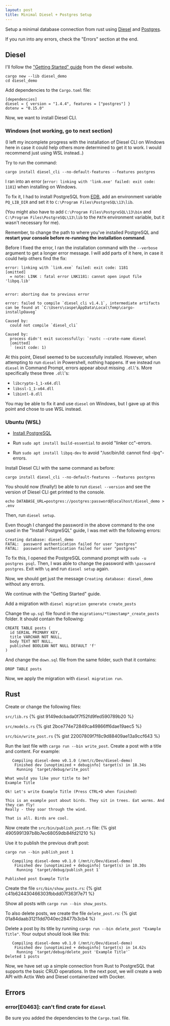 ```yaml
---
layout: post
title: Minimal Diesel + Postgres Setup
---
```


Setup a minimal database connection from rust using [Diesel](http://diesel.rs/) and [Postgres](https://www.postgresql.org/).

If you run into any errors, check the "Errors" section at the end.

## Diesel
I'll follow the ["Getting Started" guide](http://diesel.rs/guides/getting-started/) from the diesel website.

```
cargo new --lib diesel_demo
cd diesel_demo
```

Add dependencies to the `Cargo.toml` file:
```
[dependencies]
diesel = { version = "1.4.4", features = ["postgres"] }
dotenv = "0.15.0"
```

Now, we want to install Diesel CLI.

### Windows (not working, go to next section)
(I left my incomplete progress with the installation of Diesel CLI on Windows here in case it could help others more determined to get it to work. I would recommend just using WSL instead..)

Try to run the command:

`cargo install diesel_cli --no-default-features --features postgres`

I ran into an error (`error: linking with 'link.exe' failed: exit code: 1181`) when installing on Windows. 

To fix it, I had to install PostgreSQL from [EDB](https://www.enterprisedb.com/downloads/postgres-postgresql-downloads), add an environment variable `PQ_LIB_DIR` and set it to `C:\Program Files\PostgreSQL\13\lib`. 

(You might also have to add `C:\Program Files\PostgreSQL\13\bin` and `C:\Program Files\PostgreSQL\13\lib` to the `PATH` environment variable, but it wasn't necessary for me).

Remember, to change the path to where you've installed PostgreSQL and **restart your console before re-running the installation command**.

Before I fixed the error, I ran the installation command with the `--verbose` argument to get a longer error message. I will add parts of it here, in case it could help others find the fix:

```
error: linking with `link.exe` failed: exit code: 1181
[omitted]
  = note: LINK : fatal error LNK1181: cannot open input file 'libpq.lib'


error: aborting due to previous error

error: failed to compile `diesel_cli v1.4.1`, intermediate artifacts can be found at `C:\Users\caspe\AppData\Local\Temp\cargo-installpOaveg`

Caused by:
  could not compile `diesel_cli`

Caused by:
  process didn't exit successfully: `rustc --crate-name diesel
  [omitted]
  ` (exit code: 1)
```

At this point, Diesel seemed to be successfully installed. However, when attempting to run `diesel` in Powershell, nothing happens. If we instead run `diesel` in Command Prompt, errors appear about missing `.dll`'s. More specifically these three `.dll`'s:
- `libcrypto-1_1-x64.dll`
- `libssl-1_1-x64.dll`
- `libintl-8.dll`

You may be able to fix it and use `diesel` on Windows, but I gave up at this point and chose to use WSL instead.

### Ubuntu (WSL)

- [Install PostgreSQL](https://docs.microsoft.com/en-us/windows/wsl/tutorials/wsl-database#install-postgresql)

- Run `sudo apt install build-essential` to avoid "linker cc"-errors.

- Run `sudo apt install libpq-dev` to avoid "/usr/bin/ld: cannot find -lpq"-errors.

Install Diesel CLI with the same command as before:

`cargo install diesel_cli --no-default-features --features postgres`

You should now (finally!) be able to run `diesel --version` and see the version of Diesel CLI get printed to the console.

`echo DATABASE_URL=postgres://postgres:password@localhost/diesel_demo >
.env`

Then, run `diesel setup`.

Even though I changed the password in the above command to the one used in the "Install PostgreSQL" guide, I was met with the following errors:

```
Creating database: diesel_demo
FATAL:  password authentication failed for user "postgres"
FATAL:  password authentication failed for user "postgres"
```
To fix this, I opened the PostgreSQL command prompt with `sudo -u postgres psql`. Then, I was able to change the password with `\password postgres`. Exit with `\q` and run `diesel setup` again.

Now, we should get just the message `Creating database: diesel_demo` without any errors.

We continue with the "Getting Started" guide.

Add a migration with `diesel migration generate create_posts`

Change the `up.sql` file found in the `migrations/*timestamp*_create_posts` folder. It should contain the following:
```
CREATE TABLE posts (
  id SERIAL PRIMARY KEY,
  title VARCHAR NOT NULL,
  body TEXT NOT NULL,
  published BOOLEAN NOT NULL DEFAULT 'f'
)
```
And change the `down.sql` file from the same folder, such that it contains:
```
DROP TABLE posts
```
Now, we apply the migration with `diesel migration run`.

## Rust
Create or change the following files:

`src/lib.rs`
{% gist 9149edcbada0f7f52fd9fed590789b20 %}

`src/models.rs`
{% gist 2bce774e72849ca49866ff6dae19aec5 %}

`src/bin/write_post.rs`
{% gist 22007809f7f8c9d88409ae13a9ccf643 %}

Run the last file with `cargo run --bin write_post`.
Create a post with a title and content. For example:
```
   Compiling diesel-demo v0.1.0 (/mnt/c/Dev/diesel-demo)
    Finished dev [unoptimized + debuginfo] target(s) in 18.34s
     Running `target/debug/write_post`

What would you like your title to be?
Example Title

Ok! Let's write Example Title (Press CTRL+D when finished)

This is an example post about birds. They sit in trees. Eat worms. And they can fly!
Really - they soar through the wind.

That is all. Birds are cool.
```

Now create the `src/bin/publish_post.rs` file:
{% gist 4905991397b8b7ec68059db84fd21210 %}

Use it to publish the previous draft post:
```
cargo run --bin publish_post 1

   Compiling diesel-demo v0.1.0 (/mnt/c/Dev/diesel-demo)
    Finished dev [unoptimized + debuginfo] target(s) in 10.30s
     Running `target/debug/publish_post 1`

Published post Example Title
```

Create the file `src/bin/show_posts.rs`:
{% gist c41b624430466303fbbdd07f363f7e71 %}

Show all posts with `cargo run --bin show_posts`.

To also delete posts, we create the file `delete_post.rs`:
{% gist 01a84daab31211dd7040ec28477b3cb4 %}

Delete a post by its title by running `cargo run --bin delete_post "Example Title"`. Your output should look like this:
```
   Compiling diesel-demo v0.1.0 (/mnt/c/Dev/diesel-demo)
    Finished dev [unoptimized + debuginfo] target(s) in 14.62s
     Running `target/debug/delete_post 'Example Title'`
Deleted 1 posts
```

Now, we have set up a simple connection from Rust to PostgreSQL that supports the basic CRUD operations. In the next post, we will create a web API with Actix Web and Diesel containerized with Docker.

## Errors
### error[E0463]: can't find crate for `diesel`
Be sure you added the dependencies to the `Cargo.toml` file.